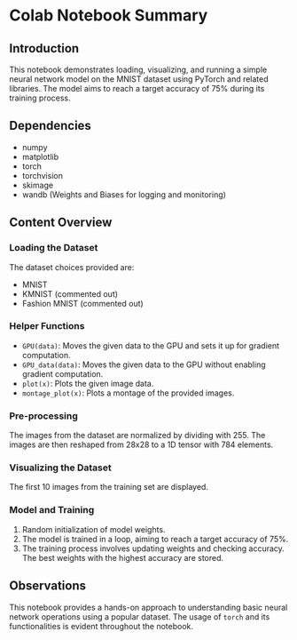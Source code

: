 # Colab Notebook Summary

## Introduction
This notebook demonstrates loading, visualizing, and running a simple neural network model on the MNIST dataset using PyTorch and related libraries. The model aims to reach a target accuracy of 75% during its training process.

## Dependencies
- numpy
- matplotlib
- torch
- torchvision
- skimage
- wandb (Weights and Biases for logging and monitoring)

## Content Overview

### Loading the Dataset
The dataset choices provided are:
- MNIST
- KMNIST (commented out)
- Fashion MNIST (commented out)

### Helper Functions
- `GPU(data)`: Moves the given data to the GPU and sets it up for gradient computation.
- `GPU_data(data)`: Moves the given data to the GPU without enabling gradient computation.
- `plot(x)`: Plots the given image data.
- `montage_plot(x)`: Plots a montage of the provided images.

### Pre-processing
The images from the dataset are normalized by dividing with 255. The images are then reshaped from 28x28 to a 1D tensor with 784 elements.

### Visualizing the Dataset
The first 10 images from the training set are displayed.

### Model and Training
1. Random initialization of model weights.
2. The model is trained in a loop, aiming to reach a target accuracy of 75%.
3. The training process involves updating weights and checking accuracy. The best weights with the highest accuracy are stored.

## Observations
This notebook provides a hands-on approach to understanding basic neural network operations using a popular dataset. The usage of `torch` and its functionalities is evident throughout the notebook.
